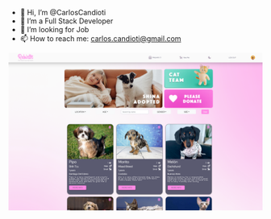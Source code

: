 - 👋 Hi, I’m @CarlosCandioti
- 🌱 I’m a Full Stack Developer
- 💞️ I’m looking for Job
- 📫 How to reach me: carlos.candioti@gmail.com

![Alt](https://github.com/CarlosCandioti/CarlosCandioti/blob/main/Img/2022-08-16%2016_47_56-Window.png)
